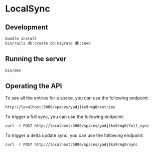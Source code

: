 # LocalSync

## Development

```bash
bundle install
bin/rails db:create db:migrate db:seed
```

## Running the server

```bash
bin/dev
```

## Operating the API

To see all the entries for a space, you can use the following endpoint:
```bash
http://localhost:5000/spaces/yadj1kx9rmg0/entries
```

To trigger a full sync, you can use the following endpoint:
```bash
curl -X POST http://localhost:5000/spaces/yadj1kx9rmg0/full_sync
```

To trigger a delta update sync, you can use the following endpoint:
```bash
curl -X POST http://localhost:5000/spaces/yadj1kx9rmg0/sync
```
